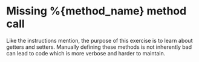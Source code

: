 # Missing %{method_name} method call

Like the instructions mention, the purpose of this exercise is to learn about getters and setters.
Manually defining these methods is not inherently bad can lead to code which is more verbose and harder to maintain.
